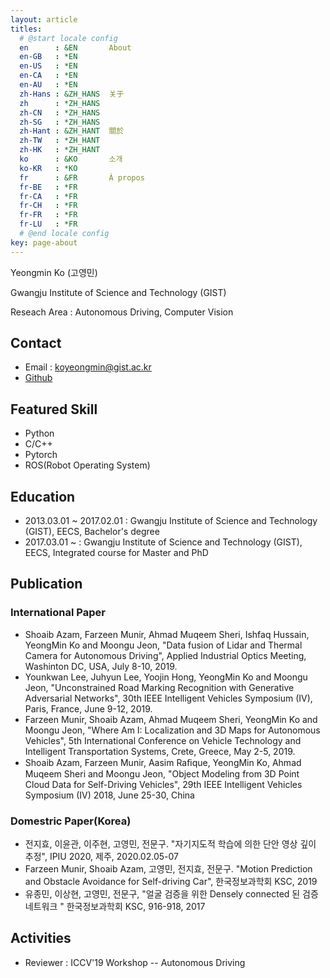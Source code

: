 ```yaml
---
layout: article
titles:
  # @start locale config
  en      : &EN       About
  en-GB   : *EN
  en-US   : *EN
  en-CA   : *EN
  en-AU   : *EN
  zh-Hans : &ZH_HANS  关于
  zh      : *ZH_HANS
  zh-CN   : *ZH_HANS
  zh-SG   : *ZH_HANS
  zh-Hant : &ZH_HANT  關於
  zh-TW   : *ZH_HANT
  zh-HK   : *ZH_HANT
  ko      : &KO       소개
  ko-KR   : *KO
  fr      : &FR       À propos
  fr-BE   : *FR
  fr-CA   : *FR
  fr-CH   : *FR
  fr-FR   : *FR
  fr-LU   : *FR
  # @end locale config
key: page-about
---
```


Yeongmin Ko (고영민)

Gwangju Institute of Science and Technology (GIST)

Reseach Area : Autonomous Driving, Computer Vision

## Contact

- Email : koyeongmin@gist.ac.kr
- [Github](https://github.com/koyeongmin)

## Featured Skill

- Python
- C/C++
- Pytorch
- ROS(Robot Operating System)

## Education

- 2013.03.01 ~ 2017.02.01 : Gwangju Institute of Science and Technology (GIST), EECS, Bachelor's degree
- 2017.03.01 ~  : Gwangju Institute of Science and Technology (GIST), EECS, Integrated course for Master and PhD

## Publication

### International Paper

- Shoaib Azam, Farzeen Munir, Ahmad Muqeem Sheri, Ishfaq Hussain, YeongMin Ko and Moongu Jeon, "Data fusion of Lidar and Thermal Camera for Autonomous Driving",  Applied Industrial Optics Meeting,  Washinton DC, USA,  July 8-10, 2019.
- Younkwan Lee,  Juhyun Lee, Yoojin Hong,  YeongMin Ko and Moongu Jeon, "Unconstrained Road Marking Recognition with Generative Adversarial Networks",  30th IEEE Intelligent Vehicles Symposium (IV), Paris, France, June 9-12, 2019.
- Farzeen Munir, Shoaib Azam, Ahmad Muqeem Sheri, YeongMin Ko and Moongu Jeon, "Where Am I: Localization and 3D Maps for Autonomous Vehicles", 5th International Conference on Vehicle Technology and Intelligent Transportation Systems,  Crete, Greece, May 2-5, 2019.
- Shoaib Azam, Farzeen Munir, Aasim Raﬁque, YeongMin Ko, Ahmad Muqeem Sheri and Moongu Jeon, "Object Modeling from 3D Point Cloud Data for Self-Driving Vehicles", 29th IEEE Intelligent Vehicles Symposium (IV) 2018, June 25-30, China

### Domestric Paper(Korea)

- 전지효, 이윤관, 이주현, 고영민, 전문구. "자기지도적 학습에 의한 단안 영상 깊이 추정", IPIU 2020, 제주, 2020.02.05-07
- Farzeen Munir, Shoaib Azam, 고영민, 전지효, 전문구. "Motion Prediction and Obstacle Avoidance for Self-driving Car", 한국정보과학회 KSC, 2019
- 유종민, 이상현, 고영민, 전문구, "얼굴 검증을 위한 Densely connected 된 검증 네트워크 " 한국정보과학회 KSC, 916-918, 2017

## Activities
- Reviewer : ICCV'19 Workshop -- Autonomous Driving




